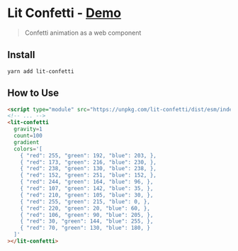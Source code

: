 # Lit Confetti - [Demo](https://mothepro.github.io/lit-confetti/)

> Confetti animation as a web component

## Install

`yarn add lit-confetti`

## How to Use

```html
<script type="module" src="https://unpkg.com/lit-confetti/dist/esm/index.js"></script>
<!-- ... -->
<lit-confetti
  gravity=1
  count=100
  gradient
  colors='[
    { "red": 255, "green": 192, "blue": 203, },
    { "red": 173, "green": 216, "blue": 230, },
    { "red": 238, "green": 130, "blue": 238, },
    { "red": 152, "green": 251, "blue": 152, },
    { "red": 244, "green": 164, "blue": 96, },
    { "red": 107, "green": 142, "blue": 35, },
    { "red": 210, "green": 105, "blue": 30, },
    { "red": 255, "green": 215, "blue": 0, },
    { "red": 220, "green": 20, "blue": 60, },
    { "red": 106, "green": 90, "blue": 205, },
    { "red": 30, "green": 144, "blue": 255, },
    { "red": 70, "green": 130, "blue": 180, }
  ]'
></lit-confetti>
```
